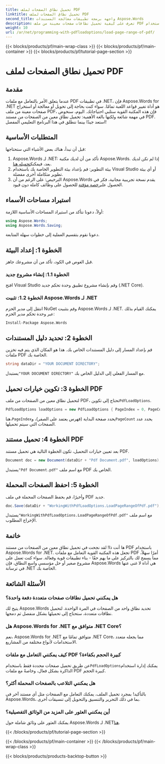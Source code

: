 ```yaml
---
title: تحميل نطاق الصفحات لملف PDF
linktitle: تحميل نطاق الصفحات لملف PDF
second_title: واجهة برمجة تطبيقات معالجة المستندات Aspose.Words
description: تعرف على كيفية تحميل نطاقات صفحات معينة من ملف PDF باستخدام Aspose.Words for .NET في هذا البرنامج التعليمي الشامل خطوة بخطوة. مثالي لمطوري .NET.
weight: 10
url: /ar/net/programming-with-pdfloadoptions/load-page-range-of-pdf/
---
```


{{< blocks/products/pf/main-wrap-class >}}
{{< blocks/products/pf/main-container >}}
{{< blocks/products/pf/tutorial-page-section >}}

# تحميل نطاق الصفحات لملف PDF

## مقدمة

عندما يتعلق الأمر بالتعامل مع ملفات PDF في تطبيقات .NET، فإن Aspose.Words for .NET هو أداة تغيير قواعد اللعبة تمامًا. سواء كنت بحاجة إلى تحويل أو معالجة أو استخراج صفحات معينة من ملف PDF، فإن هذه المكتبة القوية ستلبي احتياجاتك. اليوم، سنخوض في مهمة شائعة ولكنها بالغة الأهمية: تحميل نطاق معين من الصفحات من مستند PDF. استعد جيدًا بينما ننطلق في هذا البرنامج التعليمي المفصل!

## المتطلبات الأساسية

قبل أن نبدأ، هناك بعض الأشياء التي ستحتاجها:

1. Aspose.Words لـ .NET: تأكد من أن لديك مكتبة Aspose.Words. إذا لم تكن لديك بعد، فيمكنك[تحميله هنا](https://releases.aspose.com/words/net/).
2. بيئة التطوير: قم بإعداد بيئة التطوير الخاصة بك باستخدام Visual Studio أو أي بيئة تطوير متكاملة أخرى مفضلة.
3.  الترخيص: على الرغم من أن Aspose.Words يقدم نسخة تجريبية مجانية، فكر في الحصول على[رخصة مؤقتة](https://purchase.aspose.com/temporary-license/) للحصول على وظائف كاملة دون قيود.

## استيراد مساحات الأسماء

أولاً، دعونا نتأكد من استيراد المساحات الأساسية اللازمة:

```csharp
using Aspose.Words;
using Aspose.Words.Saving;
```

دعونا نقوم بتقسيم العملية إلى خطوات سهلة المتابعة. 

## الخطوة 1: إعداد البيئة

قبل الغوص في الكود، تأكد من أن مشروعك جاهز.

### الخطوة 1.1: إنشاء مشروع جديد
افتح Visual Studio وقم بإنشاء مشروع تطبيق وحدة تحكم جديد (.NET Core).

### الخطوة 1.2: تثبيت Aspose.Words لـ .NET
انتقل إلى مدير الحزم NuGet وقم بتثبيت Aspose.Words لـ .NET. يمكنك القيام بذلك عبر وحدة تحكم مدير الحزم:

```sh
Install-Package Aspose.Words
```

## الخطوة 2: تحديد دليل المستندات

قم بإعداد المسار إلى دليل المستندات الخاص بك. هذا هو المكان الذي يتم فيه تخزين ملفات PDF الخاصة بك.

```csharp
string dataDir = "YOUR DOCUMENT DIRECTORY";
```

 يستبدل`"YOUR DOCUMENT DIRECTORY"` مع المسار الفعلي إلى الدليل الخاص بك.

## الخطوة 3: تكوين خيارات تحميل PDF

 لتحميل نطاق معين من الصفحات من ملف PDF، تحتاج إلى تكوين`PdfLoadOptions`.

```csharp
PdfLoadOptions loadOptions = new PdfLoadOptions { PageIndex = 0, PageCount = 1 };
```

 هنا،`PageIndex`يحدد صفحة البداية (فهرس يعتمد على الصفر)، و`PageCount` يحدد عدد الصفحات التي سيتم تحميلها.

## الخطوة 4: تحميل مستند PDF

بعد تعيين خيارات التحميل، تكون الخطوة التالية هي تحميل مستند PDF.

```csharp
Document doc = new Document(dataDir + "Pdf Document.pdf", loadOptions);
```

 يستبدل`"Pdf Document.pdf"` مع اسم ملف PDF الخاص بك.

## الخطوة 5: احفظ الصفحات المحملة

وأخيرًا، قم بحفظ الصفحات المحملة في ملف PDF جديد.

```csharp
doc.Save(dataDir + "WorkingWithPdfLoadOptions.LoadPageRangeOfPdf.pdf");
```

 يستبدل`"WorkingWithPdfLoadOptions.LoadPageRangeOfPdf.pdf"` مع اسم ملف الإخراج المطلوب.

## خاتمة

ها أنت ذا! لقد نجحت في تحميل نطاق معين من الصفحات من مستند PDF باستخدام Aspose.Words for .NET. تجعل هذه المكتبة القوية التعامل مع ملفات PDF أمرًا سهلاً، مما يسمح لك بالتركيز على ما يهم حقًا - بناء تطبيقات قوية وفعالة. سواء كنت تعمل على مشروع صغير أو حل مؤسسي واسع النطاق، فإن Aspose.Words هي أداة لا غنى عنها في ترسانة .NET الخاصة بك.

## الأسئلة الشائعة

### هل يمكنني تحميل نطاقات صفحات متعددة دفعة واحدة؟
يتيح لك Aspose.Words تحديد نطاق واحد من الصفحات في المرة الواحدة. لتحميل نطاقات متعددة، ستحتاج إلى تحميلها بشكل منفصل ثم دمجها.

### هل Aspose.Words for .NET متوافق مع .NET Core؟
نعم، Aspose.Words for .NET متوافق تمامًا مع .NET Core، مما يجعله متعدد الاستخدامات لأنواع مختلفة من المشاريع.

### كيف يمكنني التعامل مع ملفات PDF كبيرة الحجم بكفاءة؟
 عن طريق تحميل صفحات محددة فقط باستخدام`PdfLoadOptions`يمكنك إدارة استخدام الذاكرة بشكل فعال، وخاصةً مع ملفات PDF كبيرة الحجم.

### هل يمكنني التلاعب بالصفحات المحملة أكثر؟
بالتأكيد! بمجرد تحميل الملف، يمكنك التعامل مع الصفحات مثل أي مستند آخر في Aspose.Words، بما في ذلك التحرير والتنسيق والتحويل إلى تنسيقات أخرى.

### أين يمكنني العثور على المزيد من الوثائق التفصيلية؟
 يمكنك العثور على وثائق شاملة حول Aspose.Words لـ .NET[هنا](https://reference.aspose.com/words/net/).



{{< /blocks/products/pf/tutorial-page-section >}}

{{< /blocks/products/pf/main-container >}}
{{< /blocks/products/pf/main-wrap-class >}}

{{< blocks/products/products-backtop-button >}}
